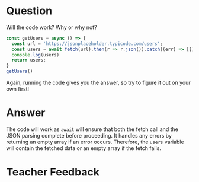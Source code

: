 # Question

Will the code work? Why or why not?

```js
const getUsers = async () => {
  const url = 'https://jsonplaceholder.typicode.com/users';
  const users = await fetch(url).then(r => r.json()).catch((err) => []);
  console.log(users)
  return users;
}
getUsers()
```

Again, running the code gives you the answer, so try to figure it out on your own first!

# Answer
The code will work as `await` will ensure that both the fetch call and the JSON parsing complete before proceeding. It handles any errors by returning an empty array if an error occurs. Therefore, the `users` variable will contain the fetched data or an empty array if the fetch fails.

# Teacher Feedback
